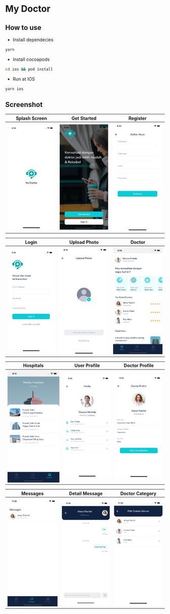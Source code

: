 # My Doctor

## How to use
- Install dependecies
```bash
yarn
```
- Install cocoapods
```bash
cd ios && pod install
```
- Run at IOS
```bash
yarn ios
```

## Screenshot
| Splash Screen | Get Started  | Register  |
| ------------- | ------- | --------------- |
| <img src="https://raw.githubusercontent.com/ryanadhitama/mydoctor/master/screenshot/01.splash-screen.png" alt="drawing" /> | <img src="https://raw.githubusercontent.com/ryanadhitama/mydoctor/master/screenshot/02.get-started.png" alt="drawing" /> | <img src="https://raw.githubusercontent.com/ryanadhitama/mydoctor/master/screenshot/03.register.png" alt="drawing" /> |

| Login | Upload Photo  | Doctor  |
| ------------- | ------- | --------------- |
| <img src="https://raw.githubusercontent.com/ryanadhitama/mydoctor/master/screenshot/04.login.png" alt="drawing" /> | <img src="https://raw.githubusercontent.com/ryanadhitama/mydoctor/master/screenshot/05.upload-photo.png" alt="drawing" /> | <img src="https://raw.githubusercontent.com/ryanadhitama/mydoctor/master/screenshot/06.doctor.png" alt="drawing" /> |

| Hospitals | User Profile | Doctor Profile |
| ------------- | ------- | ------- | 
| <img src="https://raw.githubusercontent.com/ryanadhitama/mydoctor/master/screenshot/07.hospitals.png" alt="drawing" /> | <img src="https://raw.githubusercontent.com/ryanadhitama/mydoctor/master/screenshot/08.user-profile.png" alt="drawing" /> | <img src="https://raw.githubusercontent.com/ryanadhitama/mydoctor/master/screenshot/09.doctor-profile.png" alt="drawing" /> | 

| Messages | Detail Message | Doctor Category |
| ------------- | ------- | ------- | 
| <img src="https://raw.githubusercontent.com/ryanadhitama/mydoctor/master/screenshot/10.messages.png" alt="drawing" /> | <img src="https://raw.githubusercontent.com/ryanadhitama/mydoctor/master/screenshot/11.detail-message.png" alt="drawing" /> | <img src="https://raw.githubusercontent.com/ryanadhitama/mydoctor/master/screenshot/12.doctor-category.png" alt="drawing" /> | 